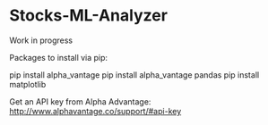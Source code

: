 # Stocks-ML-Analyzer
Work in progress

Packages to install via pip:

pip install alpha_vantage
pip install alpha_vantage pandas
pip install matplotlib


Get an API key from Alpha Advantage:
http://www.alphavantage.co/support/#api-key
